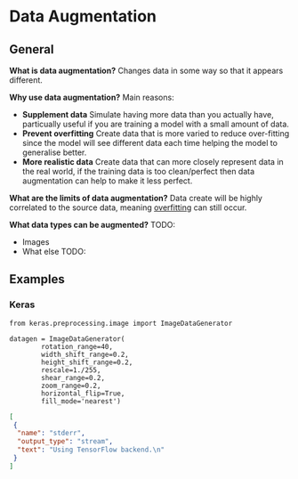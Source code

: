 # Data Augmentation

## General

**What is data augmentation?** Changes data in some way so that it appears
different.

**Why use data augmentation?**
Main reasons:

- **Supplement data** Simulate having more data than you actually have,
particually useful if you are training a model with a small amount of data.
- **Prevent overfitting** Create data that is more varied to reduce over-fitting
since the model will see different data each time helping the model to
generalise better.
- **More realistic data** Create data that can more closely represent data in
the real world, if the training data is too clean/perfect then data augmentation
can help to make it less perfect.

**What are the limits of data augmentation?**
Data create will be highly correlated to the source data, meaning
[overfitting](./overfitting.md) can still occur.

**What data types can be augmented?** TODO:

- Images
- What else TODO:

## Examples

### Keras


```{.python .input  n=2}
from keras.preprocessing.image import ImageDataGenerator

datagen = ImageDataGenerator(
        rotation_range=40,
        width_shift_range=0.2,
        height_shift_range=0.2,
        rescale=1./255,
        shear_range=0.2,
        zoom_range=0.2,
        horizontal_flip=True,
        fill_mode='nearest')
```

```{.json .output n=2}
[
 {
  "name": "stderr",
  "output_type": "stream",
  "text": "Using TensorFlow backend.\n"
 }
]
```
